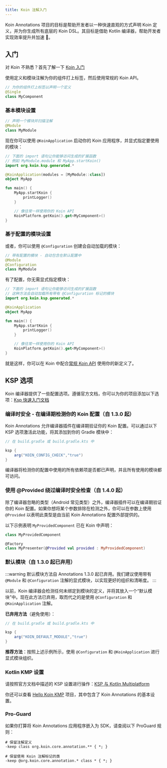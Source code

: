 ```yaml
---
title: Koin 注解入门
---
```


Koin Annotations 项目的目标是帮助开发者以一种快速直观的方式声明 Koin 定义，并为你生成所有底层的 Koin DSL。其目标是借助 Kotlin 编译器，帮助开发者实现效率提升并加速 🚀。

## 入门

对 Koin 不熟悉？首先了解一下 [Koin 入门](https://insert-koin.io/docs/quickstart/kotlin/)

使用定义和模块注解为你的组件打上标签，然后使用常规的 Koin API。

```kotlin
// 为你的组件打上标签以声明一个定义
@Single
class MyComponent
```

### 基本模块设置

```kotlin
// 声明一个模块并扫描注解
@Module
class MyModule
```

现在你可以使用 `@KoinApplication` 启动你的 Koin 应用程序，并显式指定要使用的模块：

```kotlin
// 下面的 import 语句让你能够访问生成的扩展函数
// 例如 MyModule.module 和 MyApp.startKoin() 
import org.koin.ksp.generated.*

@KoinApplication(modules = [MyModule::class])
object MyApp

fun main() {
    MyApp.startKoin {
        printLogger()
    }

    // 像往常一样使用你的 Koin API
    KoinPlatform.getKoin().get<MyComponent>()
}
```

### 基于配置的模块设置

或者，你可以使用 `@Configuration` 创建会自动加载的模块：

```kotlin
// 带有配置的模块 - 自动包含在默认配置中
@Module
@Configuration
class MyModule
```

有了配置，你无需显式指定模块：

```kotlin
// 下面的 import 语句让你能够访问生成的扩展函数
// 这种方法会自动加载所有带有 @Configuration 标记的模块
import org.koin.ksp.generated.*

@KoinApplication
object MyApp

fun main() {
    MyApp.startKoin {
        printLogger()
    }

    // 像往常一样使用你的 Koin API
    KoinPlatform.getKoin().get<MyComponent>()
}
```

就是这样，你可以在 Koin 中配合[常规 Koin API](https://insert-koin.io/docs/reference/introduction) 使用你的新定义了。

## KSP 选项

Koin 编译器提供了一些配置选项。遵循官方文档，你可以为你的项目添加以下选项：[Ksp 快速入门文档](https://kotlinlang.org/docs/ksp-quickstart.html#pass-options-to-processors)

### 编译时安全 - 在编译期检测你的 Koin 配置（自 1.3.0 起）

Koin Annotations 允许编译器插件在编译期验证你的 Koin 配置。可以通过以下 KSP 选项激活此功能，将其添加到你的 Gradle 模块中：

```groovy
// 在 build.gradle 或 build.gradle.kts 中

ksp {
    arg("KOIN_CONFIG_CHECK","true")
}
```

编译器将检测你的配置中使用的所有依赖项是否都已声明，并且所有使用的模块都可访问。

### 使用 @Provided 绕过编译时安全检查（自 1.4.0 起）

除了编译器忽略的类型（Android 常见类型）之外，编译器插件可以在编译期验证你的 Koin 配置。如果你想将某个参数排除在检测之外，你可以在参数上使用 `@Provided` 以表明此类型是由当前 Koin Annotations 配置外部提供的。

以下示例表明 `MyProvidedComponent` 已在 Koin 中声明：

```kotlin
class MyProvidedComponent

@Factory
class MyPresenter(@Provided val provided : MyProvidedComponent)
```

### 默认模块（自 1.3.0 起已弃用）

:::warning
默认模块方法自 Annotations 1.3.0 起已弃用。我们建议使用带有 `@Module` 和 `@Configuration` 注解的显式模块，以实现更好的组织和清晰度。
:::

以前，Koin 编译器会检测任何未绑定到模块的定义，并将其放入一个“默认模块”中。现在此方法已弃用，取而代之的是使用 `@Configuration` 和 `@KoinApplication` 注解。

**已弃用方法**（避免使用）：
```groovy
// 在 build.gradle 或 build.gradle.kts 中

ksp {
    arg("KOIN_DEFAULT_MODULE","true")
}
```

**推荐方法**：按照上述示例所示，使用 `@Configuration` 和 `@KoinApplication` 进行显式模块组织。

### Kotlin KMP 设置

请按照官方文档中描述的 KSP 设置进行操作：[KSP 与 Kotlin Multiplatform](https://kotlinlang.org/docs/ksp-multiplatform.html)

你还可以查看 [Hello Koin KMP](https://github.com/InsertKoinIO/hello-kmp/tree/annotations) 项目，其中包含了 Koin Annotations 的基本设置。

### Pro-Guard

如果你打算将 Koin Annotations 应用程序嵌入为 SDK，请查阅以下 ProGuard 规则：

```
# 保留注解定义
-keep class org.koin.core.annotation.** { *; }

# 保留使用 Koin 注解标记的类
-keep @org.koin.core.annotation.* class * { *; }
```